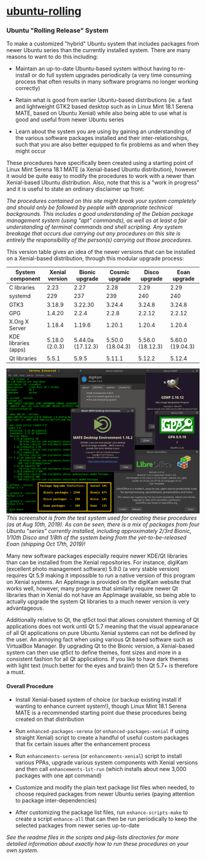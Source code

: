 # [ubuntu-rolling](https://github.com/savoury1/ubuntu-rolling)
### Ubuntu "Rolling Release" System

To make a customized "hybrid" Ubuntu system that includes packages from newer Ubuntu series than the currently installed system. There are many reasons to want to do this including:

* Maintain an up-to-date Ubuntu-based system without having to re-install or do full system upgrades periodically (a very time consuming process that often results in many software programs no longer working correctly)

* Retain what is good from earlier Ubuntu-based distributions (ie. a fast and lightweight GTK2 based desktop such as in Linux Mint 18.1 Serena MATE, based on Ubuntu Xenial) while also being able to use what is good and useful from newer Ubuntu series

* Learn about the system you are using by gaining an understanding of the various software packages installed and their inter-relationships, such that you are also better equipped to fix problems as and when they might occur

These procedures have specifically been created using a starting point of Linux Mint Serena 18.1 MATE (a Xenial-based Ubuntu distribution), however it would be quite easy to modify the procedures to work with a newer than Xenial-based Ubuntu distribution. Also, note that this is a "work in progress" and it is useful to state an ordinary disclaimer up front:

*The procedures contained on this site might break your system completely and should only be followed by people with appropriate technical backgrounds. This includes a good understanding of the Debian package management system (using "apt" commands), as well as at least a fair understanding of terminal commands and shell scripting. Any system breakage that occurs due carrying out any procedures on this site is entirely the responsibility of the person(s) carrying out those procedures.*

This version table gives an idea of the newer versions that can be installed on a Xenial-based distribution, through this modular upgrade process:

System component | Xenial version | Bionic upgrade | Cosmic upgrade | Disco upgrade | Eoan upgrade
---------------- | -------------- | -------------- | -------------- | ------------- | ------------
C libraries | 2.23 | 2.27 | 2.28 | 2.29 | 2.29
systemd | 229 | 237 | 239 | 240 | 240
GTK3 | 3.18.9 | 3.22.30 | 3.24.4 | 3.24.8 | 3.24.8
GPG | 1.4.20 | 2.2.4 | 2.2.8 | 2.2.12 | 2.2.12
X.Org X Server | 1.18.4 | 1.19.6 | 1.20.1 | 1.20.4 | 1.20.4
KDE libraries (apps) | 5.18.0 (2.0.3) | 5.44.0a (17.12.3) | 5.50.0 (18.04.3) | 5.56.0 (18.12.3) | 5.60.0 (19.04.3)
Qt libraries | 5.5.1 | 5.9.5 | 5.11.1 | 5.12.2 | 5.12.4

![Serena Enhanced](images/Serena-Enhanced.png)
*This screenshot is from the test system used for creating these procedures (as at Aug 10th, 2019). As can be seen, there is a mix of packages from four Ubuntu "series" currently installed, including approximately 2/3rd Bionic, 1/10th Disco and 1/8th of the system being from the yet-to-be-released Eoan (shipping Oct 17th, 2019)!*

Many new software packages especially require newer KDE/Qt libraries than can be installed from the Xenial repositories. For instance, digiKam (excellent photo management software) 5.9.0 (a very stable version) requires Qt 5.9 making it impossible to run a native version of this program on Xenial systems. An AppImage is provided on the digiKam website that works well, however, many programs that similarly require newer Qt libraries than in Xenial do not have an AppImage available, so being able to actually upgrade the system Qt libraries to a much newer version is very advantageous.

Additionally relative to Qt, the qt5ct tool that allows consistent theming of Qt applications does not work until Qt 5.7 meaning that the visual appearanace of all Qt applications on pure Ubuntu Xenial systems can not be defined by the user. An annoying fact when using various Qt based software such as VirtualBox Manager. By upgrading Qt to the Bionic version, a Xenial-based system can then use qt5ct to define themes, font sizes and more in a consistent fashion for all Qt applications. If you like to have dark themes with light text (much better for the eyes and brain!) then Qt 5.7+ is therefore a must.

#### Overall Procedure

* Install Xenial-based system of choice (or backup existing install if wanting to enhance current system!), though Linux Mint 18.1 Serena MATE is a recommended starting point due these procedures being created on that distribution

* Run `enhanced-packages-serena` (or `enhanced-packages-xenial` if using straight Xenial) script to create a handful of useful custom packages that fix certain issues after the enhancement process

* Run `enhancements-serena` (or `enhancements-xenial`) script to install various PPAs, upgrade various system components with Xenial versions and then call `enhancements-1st-run` (which installs about new 3,000 packages with one apt command)

* Customize and modify the plain text package list files when needed, to choose required packages from newer Ubuntu series (paying attention to package inter-dependencies)

* After customizing the package list files, run `enhance-scripts-make` to create a script `enhance-all` that can then be run periodically to keep the selected packages from newer series up-to-date

*See the readme files in the scripts and pkg-lists directories for more detailed information about exactly how to run these procedures on your own system.*

